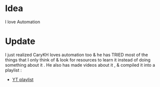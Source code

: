 # Idea
I love Automation
# Update 
I just realized CaryKH loves automation too & he has TRIED most of the things that I only think of & look for resources to learn it instead of doing something about it . He also has made videos about it , & compiled it into a playlist : 
- [YT playlist](https://www.youtube.com/watch?v=sDIRkw97kwc)
